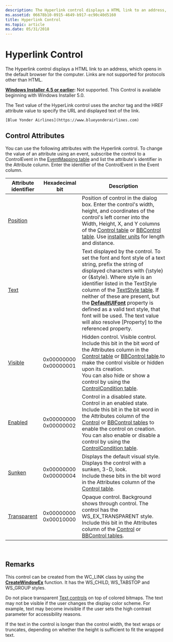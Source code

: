 ```yaml
---
description: The Hyperlink control displays a HTML link to an address, which opens in the default browser for the computer.
ms.assetid: 06678b10-0915-4649-b917-ec90c40d5160
title: Hyperlink Control
ms.topic: article
ms.date: 05/31/2018
---
```


# Hyperlink Control

The Hyperlink control displays a HTML link to an address, which opens in the default browser for the computer. Links are not supported for protocols other than HTML.

**[Windows Installer 4.5 or earlier](not-supported-in-windows-installer-4-5.md):** Not supported. This Control is available beginning with Windows Installer 5.0.

The Text value of the HyperLink control uses the anchor <a> tag and the HREF attribute value to specify the URL and displayed text of the link.

``` syntax
[Blue Yonder Airlines](https://www.blueyonderairlines.com)
```

## Control Attributes

You can use the following attributes with the Hyperlink control. To change the value of an attribute using an event, subscribe the control to a ControlEvent in the [EventMapping table](eventmapping-table.md) and list the attribute's identifier in the Attribute column. Enter the identifier of the ControlEvent in the Event column.



| Attribute identifier                             | Hexadecimal bit                  | Description                                                                                                                                                                                                                                                                                                                                                                                                                                                                                               |
|--------------------------------------------------|----------------------------------|-----------------------------------------------------------------------------------------------------------------------------------------------------------------------------------------------------------------------------------------------------------------------------------------------------------------------------------------------------------------------------------------------------------------------------------------------------------------------------------------------------------|
| [Position](position-control-attribute.md)       |                                  | Position of control in the dialog box. Enter the control's width, height, and coordinates of the control's left corner into the Width, Height, X, and Y columns of the [Control table](control-table.md) or [BBControl table](bbcontrol-table.md). Use [installer units](installer-units.md) for length and distance.<br/>                                                                                                                                                                       |
| [Text](text-control-attribute.md)               |                                  | Text displayed by the control. To set the font and font style of a text string, prefix the string of displayed characters with {\\style} or {&style}. Where style is an identifier listed in the TextStyle column of the [TextStyle table](textstyle-table.md). If neither of these are present, but the [**DefaultUIFont**](defaultuifont.md) property is defined as a valid text style, that font will be used. The text value will also resolve \[Property\] to the referenced property. <br/> |
| [Visible](visible-control-attribute.md)         | 0x00000000 0x00000001<br/> | Hidden control. Visible control.<br/> Include this bit in the bit word of the Attributes column in the [Control table](control-table.md) or [BBControl table](bbcontrol-table.md).to make the control visible or hidden upon its creation.<br/> You can also hide or show a control by using the [ControlCondition table](controlcondition-table.md).<br/>                                                                                                                           |
| [Enabled](enabled-control-attribute.md)         | 0x00000000 0x00000002<br/> | Control in a disabled state. Control in an enabled state.<br/> Include this bit in the bit word in the Attributes column of the [Control](control-table.md) or [BBControl tables](bbcontrol-table.md) to enable the control on creation.<br/> You can also enable or disable a control by using the [ControlCondition table](controlcondition-table.md).<br/>                                                                                                                        |
| [Sunken](sunken-control-attribute.md)           | 0x00000000 0x00000004<br/> | Displays the default visual style. Displays the control with a sunken, 3-D, look.<br/> Include these bits in the bit word in the Attributes column of the [Control table](control-table.md).<br/>                                                                                                                                                                                                                                                                                            |
| [Transparent](transparent-control-attribute.md) | 0x00000000 0x00010000<br/> | Opaque control. Background shows through control. The control has the WS\_EX\_TRANSPARENT style.<br/> Include this bit in the Attributes column of the [Control](control-table.md) or [BBControl tables](bbcontrol-table.md).<br/>                                                                                                                                                                                                                                                          |



 

## Remarks

This control can be created from the WC\_LINK class by using the [**CreateWindowEx**](/windows/win32/api/winuser/nf-winuser-createwindowexa) function. It has the WS\_CHILD, WS\_TABSTOP and WS\_GROUP styles.

Do not place transparent [Text controls](text-control.md) on top of colored bitmaps. The text may not be visible if the user changes the display color scheme. For example, text may become invisible if the user sets the high contrast parameter for accessibility reasons.

If the text in the control is longer than the control width, the text wraps or truncates, depending on whether the height is sufficient to fit the wrapped text.

 

 
